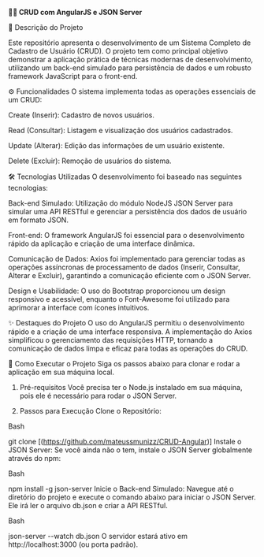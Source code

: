 **👨‍💻 CRUD com AngularJS e JSON Server**


📄 Descrição do Projeto

Este repositório apresenta o desenvolvimento de um Sistema Completo de Cadastro de Usuário (CRUD). O projeto tem como principal objetivo demonstrar a aplicação prática de técnicas modernas de desenvolvimento, utilizando um back-end simulado para persistência de dados e um robusto framework JavaScript para o front-end.

⚙️ Funcionalidades
O sistema implementa todas as operações essenciais de um CRUD:

Create (Inserir): Cadastro de novos usuários.

Read (Consultar): Listagem e visualização dos usuários cadastrados.

Update (Alterar): Edição das informações de um usuário existente.

Delete (Excluir): Remoção de usuários do sistema.

🛠️ Tecnologias Utilizadas
O desenvolvimento foi baseado nas seguintes tecnologias:

Back-end Simulado: Utilização do módulo NodeJS JSON Server para simular uma API RESTful e gerenciar a persistência dos dados de usuário em formato JSON.

Front-end: O framework AngularJS foi essencial para o desenvolvimento rápido da aplicação e criação de uma interface dinâmica.

Comunicação de Dados: Axios foi implementado para gerenciar todas as operações assíncronas de processamento de dados (Inserir, Consultar, Alterar e Excluir), garantindo a comunicação eficiente com o JSON Server.

Design e Usabilidade: O uso do Bootstrap proporcionou um design responsivo e acessível, enquanto o Font-Awesome foi utilizado para aprimorar a interface com ícones intuitivos.

✨ Destaques do Projeto
O uso do AngularJS permitiu o desenvolvimento rápido e a criação de uma interface responsiva. A implementação do Axios simplificou o gerenciamento das requisições HTTP, tornando a comunicação de dados limpa e eficaz para todas as operações do CRUD.

🚀 Como Executar o Projeto
Siga os passos abaixo para clonar e rodar a aplicação em sua máquina local.

1. Pré-requisitos
Você precisa ter o Node.js instalado em sua máquina, pois ele é necessário para rodar o JSON Server.

2. Passos para Execução
Clone o Repositório:

Bash

git clone [(https://github.com/mateussmunizz/CRUD-Angular)]
Instale o JSON Server: Se você ainda não o tem, instale o JSON Server globalmente através do npm:

Bash

npm install -g json-server
Inicie o Back-end Simulado: Navegue até o diretório do projeto e execute o comando abaixo para iniciar o JSON Server. Ele irá ler o arquivo db.json e criar a API RESTful.

Bash

json-server --watch db.json
O servidor estará ativo em http://localhost:3000 (ou porta padrão).
